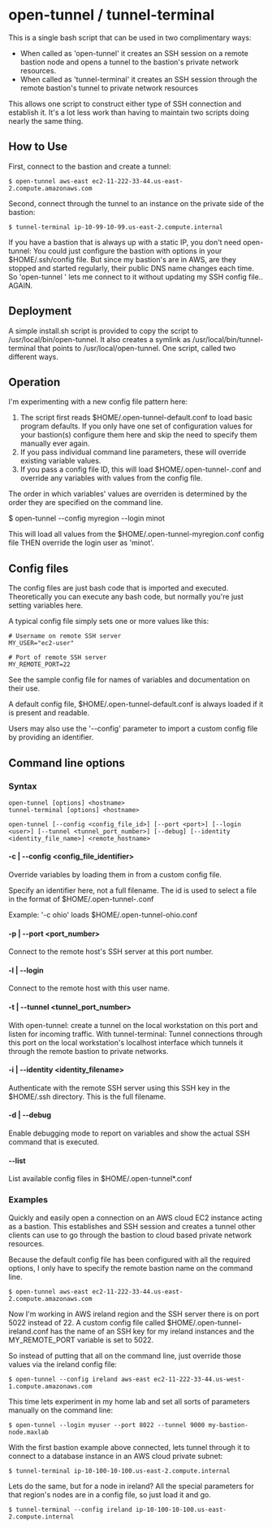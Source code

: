 # open-tunnel / tunnel-terminal

This is a single bash script that can be used in two complimentary ways:

* When called as 'open-tunnel' it creates an SSH session on a remote bastion node and opens a tunnel to the bastion's private network resources.
* When called as 'tunnel-terminal' it creates an SSH session through the remote bastion's tunnel to private network resources

This allows one script to construct either type of SSH connection and establish it.  It's a lot less work than having to maintain two scripts doing nearly the same thing.

## How to Use

First, connect to the bastion and create a tunnel:

```
$ open-tunnel aws-east ec2-11-222-33-44.us-east-2.compute.amazonaws.com
```

Second, connect through the tunnel to an instance on the private side of the bastion:

```
$ tunnel-terminal ip-10-99-10-99.us-east-2.compute.internal
```

If you have a bastion that is always up with a static IP, you don't need open-tunnel: You could just configure the bastion with options in your $HOME/.ssh/config file.  But since my bastion's are in AWS, are they stopped and started regularly, their public DNS name changes each time. So 'open-tunnel <hostname>' lets me connect to it without updating my SSH config file.. AGAIN.

## Deployment

A simple install.sh script is provided to copy the script to /usr/local/bin/open-tunnel.  It also creates a symlink as /usr/local/bin/tunnel-terminal that points to /usr/local/open-tunnel.  One script, called two different ways.

## Operation

I'm experimenting with a new config file pattern here:

1. The script first reads $HOME/.open-tunnel-default.conf to load basic program defaults.  If you only have one set of configuration values for your bastion(s) configure them here and skip the need to specify them manually ever again.
2. If you pass individual command line parameters, these will override existing variable values.
3. If you pass a config file ID, this will load $HOME/.open-tunnel-<id>.conf and override any variables with values from the config file.

The order in which variables' values are overriden is determined by the order they are specified on the command line.

$ open-tunnel --config myregion --login minot

This will load all values from the $HOME/.open-tunnel-myregion.conf config file THEN override the login user as 'minot'.

## Config files

The config files are just bash code that is imported and executed.  Theoretically you can execute any bash code, but normally you're just setting variables here.

A typical config file simply sets one or more values like this:

```
# Username on remote SSH server
MY_USER="ec2-user"

# Port of remote SSH server
MY_REMOTE_PORT=22
```

See the sample config file for names of variables and documentation on their use.

A default config file, $HOME/.open-tunnel-default.conf is always loaded if it is present and readable.

Users may also use the '--config' parameter to import a custom config file by providing an identifier.

## Command line options

### Syntax

```
open-tunnel [options] <hostname>
tunnel-terminal [options] <hostname>

open-tunnel [--config <config_file_id>] [--port <port>] [--login <user>] [--tunnel <tunnel_port_number>] [--debug] [--identity <identity_file_name>] <remote_hostname>
```

#### -c | --config <config_file_identifier>

Override variables by loading them in from a custom config file.  

Specify an identifier here, not a full filename.  The id is used to select a file in the format of $HOME/.open-tunnel-<identifier>.conf

Example: '-c ohio' loads $HOME/.open-tunnel-ohio.conf

#### -p | --port <port_number>

Connect to the remote host's SSH server at this port number.

#### -l | --login <username>

Connect to the remote host with this user name.

#### -t | --tunnel <tunnel_port_number>

With open-tunnel: create a tunnel on the local workstation on this port and listen for incoming traffic.
With tunnel-terminal: Tunnel connections through this port on the local workstation's localhost interface which tunnels it through the remote bastion to private networks.

#### -i | --identity <identity_filename>

Authenticate with the remote SSH server using this SSH key in the $HOME/.ssh directory.  This is the full filename.

#### -d | --debug

Enable debugging mode to report on variables and show the actual SSH command that is executed.

#### --list

List available config files in $HOME/.open-tunnel*.conf

### Examples

Quickly and easily open a connection on an AWS cloud EC2 instance acting as a bastion.  This establishes and SSH session and creates a tunnel other clients can use to go through the bastion to cloud based private network resources.

Because the default config file has been configured with all the required options, I only have to specify the remote bastion name on the command line.

```
$ open-tunnel aws-east ec2-11-222-33-44.us-east-2.compute.amazonaws.com
```

Now I'm working in AWS ireland region and the SSH server there is on port 5022 instead of 22.  A custom config file called $HOME/.open-tunnel-ireland.conf has the name of an SSH key for my ireland instances and the MY_REMOTE_PORT variable is set to 5022.  

So instead of putting that all on the command line, just override those values via the ireland config file:

```
$ open-tunnel --config ireland aws-east ec2-11-222-33-44.us-west-1.compute.amazonaws.com
```

This time lets experiment in my home lab and set all sorts of parameters manually on the command line:

```
$ open-tunnel --login myuser --port 8022 --tunnel 9000 my-bastion-node.maxlab
```

With the first bastion example above connected, lets tunnel through it to connect to a database instance in an AWS cloud private subnet:
```
$ tunnel-terminal ip-10-100-10-100.us-east-2.compute.internal
```

Lets do the same, but for a node in ireland?  All the special parameters for that region's nodes are in a config file, so just load it and go.

```
$ tunnel-terminal --config ireland ip-10-100-10-100.us-east-2.compute.internal
```
